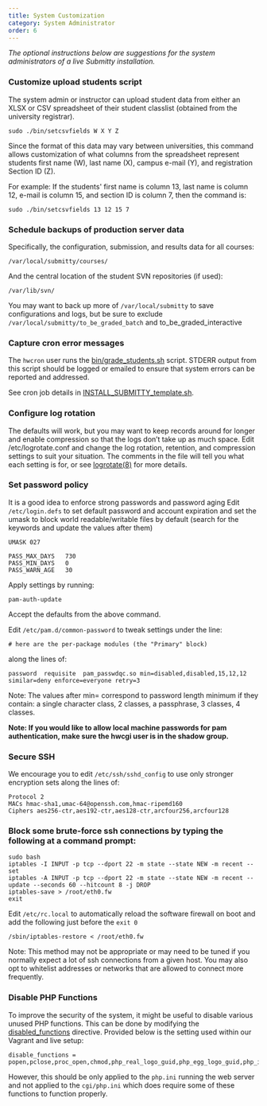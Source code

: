 ```yaml
---
title: System Customization 
category: System Administrator
order: 6
---
```



_The optional instructions below are suggestions for the system
administrators of a live Submitty installation._ 


### Customize upload students script 

The system admin or instructor can upload student data from either
an XLSX or CSV spreadsheet of their student classlist (obtained
from the university registrar).

```
sudo ./bin/setcsvfields W X Y Z
```

Since the format of this data may vary between universities, this
command allows customization of what columns from the spreadsheet
represent students first name (W), last name (X), campus e-mail
(Y), and registration Section ID (Z).

For example: If the students' first name is column 13, last name
is column 12, e-mail is column 15, and section ID is column 7, then
the command is:

```
sudo ./bin/setcsvfields 13 12 15 7
```



### Schedule backups of production server data

Specifically, the configuration, submission, and results data for all courses:

```
/var/local/submitty/courses/
```

And the central location of the student SVN repositories (if used):

```
/var/lib/svn/
```
You may want to back up more of `/var/local/submitty` to save configurations and logs, but be sure to exclude
   `/var/local/submitty/to_be_graded_batch` and to_be_graded_interactive


### Capture cron error messages

The ``` hwcron ``` user runs the [bin/grade_students.sh][bin/grade_students.sh]
script.  STDERR output from this script should be logged or emailed
to ensure that system errors can be reported and addressed.

See cron job details in [INSTALL_SUBMITTY_template.sh][INSTALL_SUBMITTY_template.sh].


### Configure log rotation 

The defaults will work, but you may want to keep records around for
longer and enable compression so that the logs don’t take up as
much space.  Edit /etc/logrotate.conf and change the log rotation,
retention, and compression settings to suit your situation.  The
comments in the file will tell you what each setting is for, or see
[logrotate(8)](http://www.linuxcommand.org/man_pages/logrotate8.html) for more
details.


### Set password policy

It is a good idea to enforce strong passwords and password aging
Edit `/etc/login.defs` to set default password and account expiration
and set the umask to block world readable/writable files by default
(search for the keywords and update the values after them)

```     
UMASK 027

PASS_MAX_DAYS   730
PASS_MIN_DAYS   0
PASS_WARN_AGE   30    
```    

Apply settings by running:

```     
pam-auth-update 
``` 

Accept the defaults from the above command.

Edit `/etc/pam.d/common-password` to tweak settings under the line:

```
# here are the per-package modules (the "Primary" block)
``` 

along the lines of:

```    
password  requisite  pam_passwdqc.so min=disabled,disabled,15,12,12 similar=deny enforce=everyone retry=3    
``` 

Note: The values after min= correspond to password length minimum
if they contain: a single character class, 2 classes, a passphrase,
3 classes, 4 classes.


__Note: If you would like to allow local machine passwords for pam
authentication, make sure the hwcgi user is in the shadow group.__


### Secure SSH

We encourage you to edit `/etc/ssh/sshd_config` to use only stronger encryption sets along the lines of:

```
Protocol 2
MACs hmac-sha1,umac-64@openssh.com,hmac-ripemd160
Ciphers aes256-ctr,aes192-ctr,aes128-ctr,arcfour256,arcfour128 
```

### Block some brute-force ssh connections by typing the following at a command prompt:

``` 
sudo bash
iptables -I INPUT -p tcp --dport 22 -m state --state NEW -m recent --set
iptables -A INPUT -p tcp --dport 22 -m state --state NEW -m recent --update --seconds 60 --hitcount 8 -j DROP
iptables-save > /root/eth0.fw
exit
```

Edit ``` /etc/rc.local ``` to automatically reload the software
firewall on boot and add the following just before the ``` exit 0 ```

```
/sbin/iptables-restore < /root/eth0.fw 
```

Note: This method may not be appropriate or may need to be tuned
if you normally expect a lot of ssh connections from a given host.
You may also opt to whitelist addresses or networks that are
allowed to connect more frequently.

### Disable PHP Functions

To improve the security of the system, it might be useful to disable various unused PHP functions. This can be done by modifying the [disabled_functions](https://secure.php.net/manual/en/ini.core.php#ini.disable-functions) directive. Provided below is the setting used within our Vagrant and live setup:

```
disable_functions = popen,pclose,proc_open,chmod,php_real_logo_guid,php_egg_logo_guid,php_ini_scanned_files,php_ini_loaded_file,readlink,symlink,link,set_file_buffer,proc_close,proc_terminate,proc_get_status,proc_nice,getmyuid,getmygid,getmyinode,putenv,get_current_user,magic_quotes_runtime,set_magic_quotes_runtime,import_request_variables,ini_alter,stream_socket_client,stream_socket_server,stream_socket_accept,stream_socket_pair,stream_get_transports,stream_wrapper_restore,mb_send_mail,openlog,syslog,closelog,pfsockopen,posix_kill,apache_child_terminate,apache_get_modules,apache_get_version,apache_lookup_uri,apache_reset_timeout,apache_response_headers,virtual,system,phpinfo,exec,shell_exec,passthru,pcntl_alarm,pcntl_fork,pcntl_waitpid,pcntl_wait,pcntl_wifexited,pcntl_wifstopped,pcntl_wifsignaled,pcntl_wexitstatus,pcntl_wtermsig,pcntl_wstopsig,pcntl_signal,pcntl_signal_dispatch,pcntl_get_last_error,pcntl_strerror,pcntl_sigprocmask,pcntl_sigwaitinfo,pcntl_sigtimedwait,pcntl_exec,pcntl_getpriority,pcntl_setpriority,
```

However, this should be only applied to the `php.ini` running the web server and not applied to the `cgi/php.ini` which does require some of these functions to function properly.

[bin/grade_students.sh]: https://github.com/Submitty/Submitty/blob/master/bin/grade_students.sh
[INSTALL_SUBMITTY_template.sh]: https://github.com/Submitty/Submitty/blob/master/bin/.setup/INSTALL_template.sh